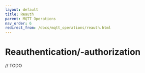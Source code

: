 ```yaml
---
layout: default
title: Reauth
parent: MQTT Operations
nav_order: 6
redirect_from: /docs/mqtt_operations/reauth.html
---
```


# Reauthentication/-authorization

// TODO
